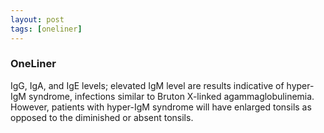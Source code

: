 ```yaml
---
layout: post
tags: [oneliner]
---
```



### OneLiner

IgG, IgA, and IgE levels; elevated IgM level are results indicative of hyper-IgM syndrome, infections similar to Bruton X-linked agammaglobulinemia. However, patients with hyper-IgM syndrome will have enlarged tonsils as opposed to the diminished or absent tonsils.
